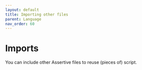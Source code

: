 ```yaml
---
layout: default
title: Importing other files
parent: Language
nav_order: 60
---
```


# Imports
You can include other Assertive files to reuse (pieces of) script.

